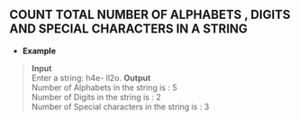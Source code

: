 ## COUNT TOTAL NUMBER OF ALPHABETS , DIGITS AND SPECIAL CHARACTERS IN A STRING    

* **Example**  

> **Input**    
> Enter a string: h4e- ll2o.
> **Output**  
> Number of Alphabets in the string is : 5   
> Number of Digits in the string is : 2   
> Number of Special characters in the string is : 3    
